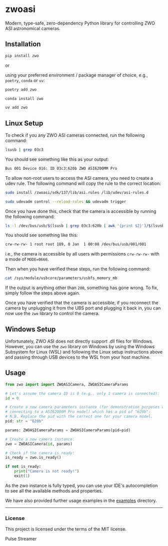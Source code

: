 # zwoasi

Modern, type-safe, zero-dependency Python library for controlling ZWO ASI astronomical cameras.

## Installation

```bash
pip install zwo
```

or

using your preferred environment / package manager of choice, e.g., `poetry`, `conda` or `uv`:

```bash
poetry add zwo
```

```bash
conda install zwo
```

```bash
uv add zwo
```

## Linux Setup

To check if you any ZWO ASI cameras connected, run the following command:

```bash
lsusb | grep 03c3
```

You should see something like this as your output:

```bash
Bus 001 Device 016: ID 03c3:620b ZWO ASI6200MM Pro
```

To allow non-root users to access the ASI camera, you need to create a udev rule. The following command will copy the rule to the correct location:

```bash
sudo install /zwoasi/sdk/137/lib/asi.rules /lib/udev/asi-rules.d
```

```bash
sudo udevadm control --reload-rules && udevadm trigger
```

Once you have done this, check that the camera is accessible by running the following command:

```bash
ls -l /dev/bus/usb/$(lsusb | grep 03c3:620b | awk '{print $2}')/$(lsusb | grep 03c3:620b | awk '{print $4}' | tr -d :)
```

You should see something like this:

```bash
crw-rw-rw- 1 root root 189, 0 Jan  1 00:00 /dev/bus/usb/001/001
```

i.e., the camera is accessible by all users with permissions `crw-rw-rw-` with a mode of `MODE=0666`.

Then when you have verified these steps, run the following command:

```bash
cat /sys/module/usbcore/parameters/usbfs_memory_mb
```

If the output is anything other than `200`, something has gone wrong. To fix, simply follow the steps above again.

Once you have verified that the camera is accessible, if you reconnect the camera by unplugging it from the UBS port and plugging it back in, you can now use the `zwo` library to control the camera.

## Windows Setup

Unfortunately, ZWO ASI does not directly support .dll files for Windows. However, you can use the `zwo` library on Windows by using the Windows Subsystem for Linux (WSL) and following the Linux setup instructions above and passing through USB devices to the WSL from your host machine.

## Usage

```python
from zwo import import ZWOASICamera, ZWOASICameraParams

# Let's assume the camera ID is 0 (e.g., only 1 camera is connected):
id = 0

# Create a new camera parameters instance (for demonstration purposes we are
# connecting to a ASI62000M Pro model) which has a pid of "620b":
# N.B. Replace the pid with the correct one for your camera model.
pid: str = "620b"

params: ZWOASICameraParams = ZWOASICameraParams(pid=pid)

# Create a new camera instance:
zwo = ZWOASICamera(id, params)

# Check if the camera is ready:
is_ready = zwo.is_ready()

if not is_ready:
    print("Camera is not ready!")
    exit(1)
```

As the zwo instance is fully typed, you can use your IDE's autocompletion to see all the available methods and properties.

We have also provided further usage examples in the [examples](./examples) directory.

---

### License

This project is licensed under the terms of the MIT license.

Pulse Streamer